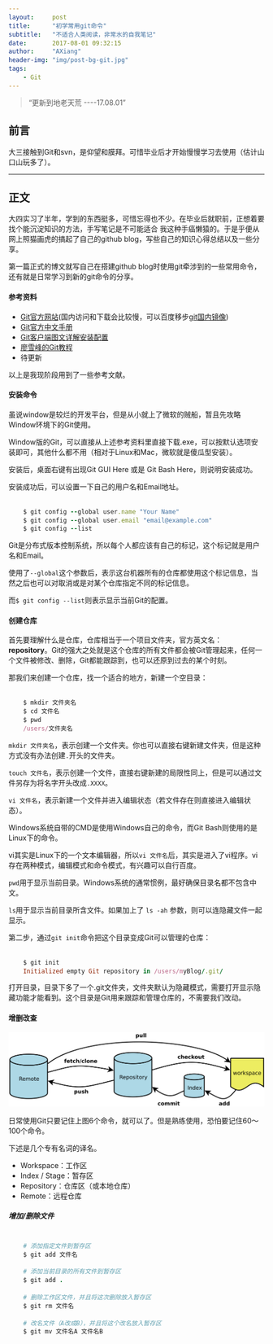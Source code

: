 ```yaml
---
layout:     post
title:      "初学常用git命令"
subtitle:   "不适合人类阅读，非常水的自我笔记"
date:       2017-08-01 09:32:15
author:     "AXiang"
header-img: "img/post-bg-git.jpg"
tags:
    - Git
---
```

> “更新到地老天荒 ----17.08.01”

## 前言

大三接触到Git和svn，是仰望和膜拜。可惜毕业后才开始慢慢学习去使用（估计山口山玩多了）。

---

## 正文

大四实习了半年，学到的东西挺多，可惜忘得也不少。在毕业后就职前，正想着要找个能沉淀知识的方法，手写笔记是不可能适合
我这种手癌懒猿的。于是乎便从网上照猫画虎的搞起了自己的github blog，写些自己的知识心得总结以及一些分享。

第一篇正式的博文就写自己在搭建github blog时使用git牵涉到的一些常用命令，还有就是日常学习到新的git命令的分享。

#### 参考资料

- [Git官方网站](https://git-scm.com/)(国内访问和下载会比较慢，可以百度移步[git国内镜像](https://www.baidu.com/s?ie=utf-8&f=8&rsv_bp=1&srcqid=1179652933219750673&tn=12092018_17_hao_pg&wd=git%20%E9%95%9C%E5%83%8F&oq=git%2520%25E9%2595%259C%25E5%2583%258F&rsv_pq=fb5339a60000cf1e&rsv_t=2450cyhfIWeQRlgpPVt19ZIpKCC9czsYpDRlsiUeEFD43PoUHRL4tH4FwcWYLW1CpE0FSe%2FFUBEq&rqlang=cn&rsv_enter=0&inputT=29537&sug=git%25E4%25B8%258B%25E8%25BD%25BD&rsv_sug3=163&rsv_sug1=88&rsv_sug7=100&rsv_sug2=0&rsv_sug4=35257&rsv_sug=1))
- [Git官方中文手册](https://git-scm.com/book/zh/v2)
- [Git客户端图文详解安装配置](http://www.ihref.com/read-16377.html)
- [廖雪峰的Git教程](https://www.liaoxuefeng.com/wiki/0013739516305929606dd18361248578c67b8067c8c017b000)
- 待更新

以上是我现阶段用到了一些参考文献。

#### 安装命令

虽说window是较烂的开发平台，但是从小就上了微软的贼船，暂且先攻略Window环境下的Git使用。

Window版的Git，可以直接从上述参考资料里直接下载.exe，可以按默认选项安装即可，其他什么都不用（相对于Linux和Mac，微软就是傻瓜型安装）。

安装后，桌面右键有出现Git GUI Here 或是 Git Bash Here，则说明安装成功。

安装成功后，可以设置一下自己的用户名和Email地址。


```ruby    

    $ git config --global user.name "Your Name"  
    $ git config --global user.email "email@example.com"    
    $ git config --list

```

Git是分布式版本控制系统，所以每个人都应该有自己的标记，这个标记就是用户名和Email。  

使用了`--global`这个参数后，表示这台机器所有的仓库都使用这个标记信息，当然之后也可以对取消或是对某个仓库指定不同的标记信息。

而`$ git config --list`则表示显示当前Git的配置。

#### 创建仓库

首先要理解什么是仓库，仓库相当于一个项目文件夹，官方英文名：**repository**。Git的强大之处就是这个仓库的所有文件都会被Git管理起来，任何一个文件被修改、删除，Git都能跟踪到，也可以还原到过去的某个时刻。

那我们来创建一个仓库，找一个适合的地方，新建一个空目录：

```ruby

    $ mkdir 文件夹名
    $ cd 文件名
    $ pwd    
    /users/文件夹名

```  
`mkdir 文件夹名`，表示创建一个文件夹。你也可以直接右键新建文件夹，但是这种方式没有办法创建`.`开头的文件夹。  

`touch 文件名`，表示创建一个文件，直接右键新建的局限性同上，但是可以通过文件另存为将名字开头改成`.XXXX`。

`vi 文件名`，表示新建一个文件并进入编辑状态（若文件存在则直接进入编辑状态）。

Windows系统自带的CMD是使用Windows自己的命令，而Git Bash则使用的是Linux下的命令。

vi其实是Linux下的一个文本编辑器，所以`vi 文件名`后，其实是进入了vi程序。vi存在两种模式，编辑模式和命令模式，有兴趣可以自行百度。

`pwd`用于显示当前目录。Windows系统的通常惯例，最好确保目录名都不包含中文。

`ls`用于显示当前目录所含文件。如果加上了 `ls -ah` 参数，则可以连隐藏文件一起显示。

第二步，通过`git init`命令把这个目录变成Git可以管理的仓库：

```ruby

    $ git init
    Initialized empty Git repository in /users/myBlog/.git/

```

打开目录，目录下多了一个.git文件夹，文件夹默认为隐藏模式，需要打开显示隐藏功能才能看到。这个目录是Git用来跟踪和管理仓库的，不需要我们改动。

#### 增删改查

![日常使用Git流程](/img/in-post/post-git/git-170802.png)

日常使用Git只要记住上图6个命令，就可以了。但是熟练使用，恐怕要记住60～100个命令。

下述是几个专有名词的译名。


- Workspace：工作区
- Index / Stage：暂存区
- Repository：仓库区（或本地仓库）
- Remote：远程仓库 

##### 增加/删除文件

```ruby

    # 添加指定文件到暂存区
    $ git add 文件名 

    # 添加当前目录的所有文件到暂存区
    $ git add .

    # 删除工作区文件，并且将这次删除放入暂存区
    $ git rm 文件名

    # 改名文件（A改成B），并且将这个改名放入暂存区
    $ git mv 文件名A 文件名B

```



    